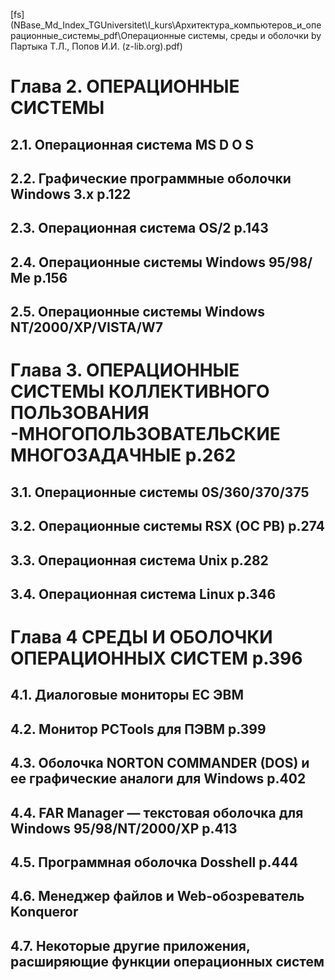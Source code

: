
[fs](NBase\_Md\_Index\_TGUniversitet\I_kurs\Архитектура_компьютеров_и_операционные_системы\_pdf\Операционные системы, среды и оболочки by Партыка Т.Л., Попов И.И. (z-lib.org).pdf)
# Глава 2. ОПЕРАЦИОННЫЕ СИСТЕМЫ

## 2.1. Операционная система MS D O S

## 2.2. Графические программные оболочки Windows 3.x p.122

## 2.3. Операционная система OS/2 p.143

## 2.4. Операционные системы Windows 95/98/Ме p.156

## 2.5. Операционные системы Windows NT/2000/XP/VISTA/W7

# Глава 3. ОПЕРАЦИОННЫЕ СИСТЕМЫ КОЛЛЕКТИВНОГО ПОЛЬЗОВАНИЯ -МНОГОПОЛЬЗОВАТЕЛЬСКИЕ МНОГОЗАДАЧНЫЕ p.262

## 3.1. Операционные системы 0S/360/370/375

## 3.2. Операционные системы RSX (ОС РВ) p.274

## 3.3. Операционная система Unix p.282

## 3.4. Операционная система Linux p.346

# Глава 4 СРЕДЫ И ОБОЛОЧКИ ОПЕРАЦИОННЫХ СИСТЕМ p.396

## 4.1. Диалоговые мониторы ЕС ЭВМ

## 4.2. Монитор PCTools для ПЭВМ p.399

## 4.3. Оболочка NORTON COMMANDER (DOS) и ее графические аналоги для Windows p.402

## 4.4. FAR Manager — текстовая оболочка для Windows 95/98/NT/2000/XP p.413

## 4.5. Программная оболочка Dosshell p.444

## 4.6. Менеджер файлов и Web-обозреватель  Konqueror

## 4.7. Некоторые другие приложения, расширяющие функции операционных систем





